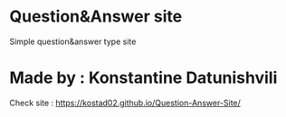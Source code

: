 # Question&Answer site

Simple question&answer type site

# Made by : Konstantine Datunishvili
Check site : https://kostad02.github.io/Question-Answer-Site/
